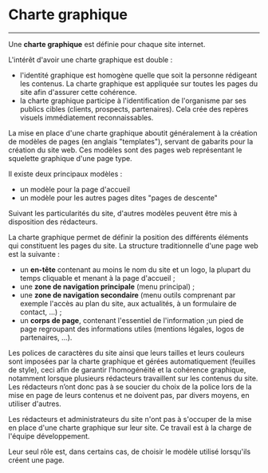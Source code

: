 # Charte graphique

---

Une **charte graphique** est définie pour chaque site internet.

L'intérêt d'avoir une charte graphique est double :

* l'identité graphique est homogène quelle que soit la personne rédigeant les contenus. La charte graphique est appliquée sur toutes les pages du site afin d'assurer cette cohérence.
* la charte graphique participe à l'identification de l'organisme par ses publics cibles \(clients, prospects, partenaires\). Cela crée des repères visuels immédiatement reconnaissables.

La mise en place d'une charte graphique aboutit généralement à la création de modèles de pages \(en anglais "templates"\), servant de gabarits pour la création du site web. Ces modèles sont des pages web représentant le squelette graphique d'une page type.

Il existe deux principaux modèles :

* un modèle pour la page d'accueil
* un modèle pour les autres pages dites "pages de descente"

Suivant les particularités du site, d'autres modèles peuvent être mis à disposition des rédacteurs.

La charte graphique permet de définir la position des différents éléments qui constituent les pages du site. La structure traditionnelle d'une page web est la suivante :

* un **en-tête** contenant au moins le nom du site et un logo, la plupart du temps cliquable et menant à la page d'accueil ;
* une **zone de navigation principale** \(menu principal\) ;
* une **zone de navigation secondaire** \(menu outils comprenant par exemple l'accès au plan du site, aux actualités, à un formulaire de contact, …\) ;
* un **corps de page**, contenant l'essentiel de l'information ;un pied de page regroupant des informations utiles \(mentions légales, logos de partenaires, …\).

Les polices de caractères du site ainsi que leurs tailles et leurs couleurs sont imposées par la charte graphique et gérées automatiquement \(feuilles de style\), ceci afin de garantir l'homogénéité et la cohérence graphique, notamment lorsque plusieurs rédacteurs travaillent sur les contenus du site. Les rédacteurs n’ont donc pas à se soucier du choix de la police lors de la mise en page de leurs contenus et ne doivent pas, par divers moyens, en utiliser d'autres.

Les rédacteurs et administrateurs du site n'ont pas à s'occuper de la mise en place d'une charte graphique sur leur site. Ce travail est à la charge de l'équipe développement.

Leur seul rôle est, dans certains cas, de choisir le modèle utilisé lorsqu'ils créent une page.

